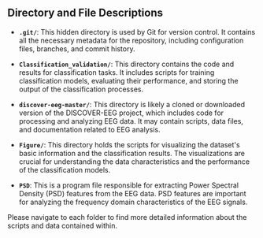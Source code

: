 ## Directory and File Descriptions

- **`.git/`**: This hidden directory is used by Git for version control. It contains all the necessary metadata for the repository, including configuration files, branches, and commit history.

- **`Classification_validation/`**: This directory contains the code and results for classification tasks. It includes scripts for training classification models, evaluating their performance, and storing the output of the classification processes.

- **`discover-eeg-master/`**: This directory is likely a cloned or downloaded version of the DISCOVER-EEG project, which includes code for processing and analyzing EEG data. It may contain scripts, data files, and documentation related to EEG analysis.

- **`Figure/`**: This directory holds the scripts for visualizing the dataset's basic information and the classification results. The visualizations are crucial for understanding the data characteristics and the performance of the classification models.

- **`PSD`**: This is a program file responsible for extracting Power Spectral Density (PSD) features from the EEG data. PSD features are important for analyzing the frequency domain characteristics of the EEG signals.

Please navigate to each folder to find more detailed information about the scripts and data contained within.
